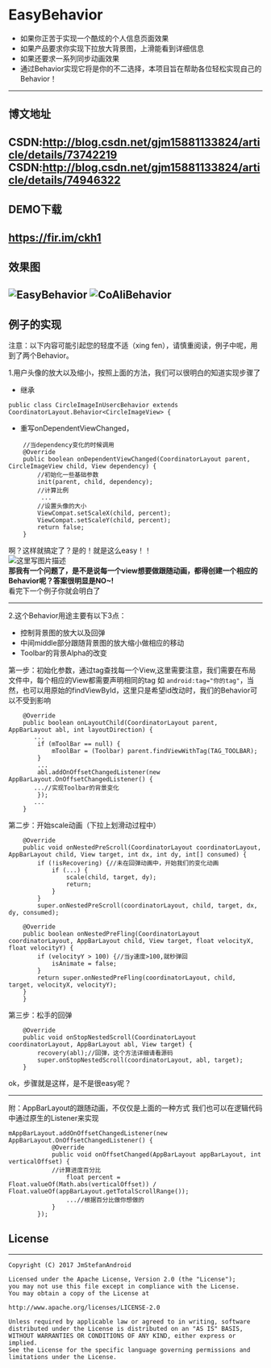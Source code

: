 # EasyBehavior
- 如果你正苦于实现一个酷炫的个人信息页面效果
- 如果产品要求你实现下拉放大背景图，上滑能看到详细信息
- 如果还要求一系列同步动画效果
- 通过Behavior实现它将是你的不二选择，本项目旨在帮助各位轻松实现自己的Behavior！
----------
## 博文地址
  CSDN:http://blog.csdn.net/gjm15881133824/article/details/73742219
  CSDN:http://blog.csdn.net/gjm15881133824/article/details/74946322
----------
## DEMO下载
  https://fir.im/ckh1
  ----------
## 效果图
 ![EasyBehavior](/gif/EasyBehavior.gif) 
 ![CoAliBehavior](http://img.blog.csdn.net/20170711122151166?watermark/2/text/aHR0cDovL2Jsb2cuY3Nkbi5uZXQvZ2ptMTU4ODExMzM4MjQ=/font/5a6L5L2T/fontsize/400/fill/I0JBQkFCMA==/dissolve/70/gravity/SouthEast) 
----------
## 例子的实现
注意：以下内容可能引起您的轻度不适（xing fen），请慎重阅读，例子中呢，用到了两个Behavior。</p>
 1.用户头像的放大以及缩小，按照上面的方法，我们可以很明白的知道实现步骤了
 

 - 继承

```
public class CircleImageInUsercBehavior extends CoordinatorLayout.Behavior<CircleImageView> {
```
 - 重写onDependentViewChanged，
```
    //当dependency变化的时候调用
    @Override
    public boolean onDependentViewChanged(CoordinatorLayout parent, CircleImageView child, View dependency) {
        //初始化一些基础参数
        init(parent, child, dependency);
        //计算比例
         ...
        //设置头像的大小
        ViewCompat.setScaleX(child, percent);
        ViewCompat.setScaleY(child, percent);
        return false;
    }

```
啊？这样就搞定了？是的！就是这么easy！！</br>
![这里写图片描述](http://img.blog.csdn.net/20170627112207279?watermark/2/text/aHR0cDovL2Jsb2cuY3Nkbi5uZXQvZ2ptMTU4ODExMzM4MjQ=/font/5a6L5L2T/fontsize/400/fill/I0JBQkFCMA==/dissolve/70/gravity/SouthEast)</br>
**那我有一个问题了，是不是说每一个view想要做跟随动画，都得创建一个相应的Behavior呢？答案很明显是NO~!**</br>
看完下一个例子你就会明白了</br>

----------

 2.这个Behavior用途主要有以下3点：

 - 控制背景图的放大以及回弹 
 - 中间middle部分跟随背景图的放大缩小做相应的移动
 - Toolbar的背景Alpha的改变
 
第一步：初始化参数，通过tag查找每一个View,这里需要注意，我们需要在布局文件中，每个相应的View都需要声明相同的tag 如 `android:tag="你的tag"`，当然，也可以用原始的findViewById，这里只是希望id改动时，我们的Behavior可以不受到影响

```
    @Override
    public boolean onLayoutChild(CoordinatorLayout parent, AppBarLayout abl, int layoutDirection) {
       ...
        if (mToolBar == null) {
            mToolBar = (Toolbar) parent.findViewWithTag(TAG_TOOLBAR);
        }
        ...
        abl.addOnOffsetChangedListener(new AppBarLayout.OnOffsetChangedListener() {
       ...//实现Toolbar的背景变化
        });
       ...
    }

```
第二步：开始scale动画（下拉上划滑动过程中）

```
    @Override
    public void onNestedPreScroll(CoordinatorLayout coordinatorLayout, AppBarLayout child, View target, int dx, int dy, int[] consumed) {
        if (!isRecovering) {//未在回弹动画中，开始我们的变化动画
            if (...) {
                scale(child, target, dy);
                return;
            }
        }
        super.onNestedPreScroll(coordinatorLayout, child, target, dx, dy, consumed);
        
    @Override
    public boolean onNestedPreFling(CoordinatorLayout coordinatorLayout, AppBarLayout child, View target, float velocityX, float velocityY) {
        if (velocityY > 100) {//当y速度>100,就秒弹回
            isAnimate = false;
        }
        return super.onNestedPreFling(coordinatorLayout, child, target, velocityX, velocityY);
    }
    }
```
第三步：松手的回弹

```
    @Override
    public void onStopNestedScroll(CoordinatorLayout coordinatorLayout, AppBarLayout abl, View target) {
        recovery(abl);//回弹，这个方法详细请看源码
        super.onStopNestedScroll(coordinatorLayout, abl, target);
    }
```

ok，步骤就是这样，是不是很easy呢？


----------


附：AppBarLayout的跟随动画，不仅仅是上面的一种方式
我们也可以在逻辑代码中通过原生的Listener来实现

```
mAppBarLayout.addOnOffsetChangedListener(new AppBarLayout.OnOffsetChangedListener() {
            @Override
            public void onOffsetChanged(AppBarLayout appBarLayout, int verticalOffset) {
            //计算进度百分比
                float percent = Float.valueOf(Math.abs(verticalOffset)) / Float.valueOf(appBarLayout.getTotalScrollRange());
                ...//根据百分比做你想做的
            }
        });
```
## License
--------
```
Copyright (C) 2017 JmStefanAndroid

Licensed under the Apache License, Version 2.0 (the "License");
you may not use this file except in compliance with the License.
You may obtain a copy of the License at

http://www.apache.org/licenses/LICENSE-2.0

Unless required by applicable law or agreed to in writing, software
distributed under the License is distributed on an "AS IS" BASIS,
WITHOUT WARRANTIES OR CONDITIONS OF ANY KIND, either express or implied.
See the License for the specific language governing permissions and
limitations under the License.
```
